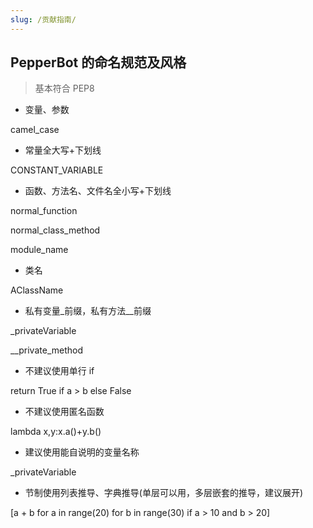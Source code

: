```yaml
---
slug: /贡献指南/
---
```


## PepperBot 的命名规范及风格

> 基本符合 PEP8

-   变量、参数

camel_case

-   常量全大写+下划线

CONSTANT_VARIABLE

-   函数、方法名、文件名全小写+下划线

normal_function

normal_class_method

module_name

-   类名

AClassName

-   私有变量\_前缀，私有方法\_\_前缀

\_privateVariable

\_\_private_method

-   不建议使用单行 if

return True if a > b else False

-   不建议使用匿名函数

lambda x,y:x.a()+y.b()

-   建议使用能自说明的变量名称

\_privateVariable

-   节制使用列表推导、字典推导(单层可以用，多层嵌套的推导，建议展开)

[a + b for a in range(20) for b in range(30) if a > 10 and b > 20]

